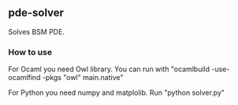 ## pde-solver
Solves BSM PDE.

### How to use 
For Ocaml you need Owl library. You can run with "ocamlbuild -use-ocamlfind -pkgs "owl" main.native"

For Python you need numpy and matplolib. Run "python solver.py"
